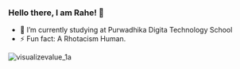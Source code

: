 ### Hello there, I am Rahe! 👋

- 🔭 I’m currently studying at Purwadhika Digita Technology School
- ⚡ Fun fact: A Rhotacism Human.

![visualizevalue_1a](https://user-images.githubusercontent.com/74167412/98959893-576aa280-2536-11eb-9af7-1b99c6c7e9b5.png)

